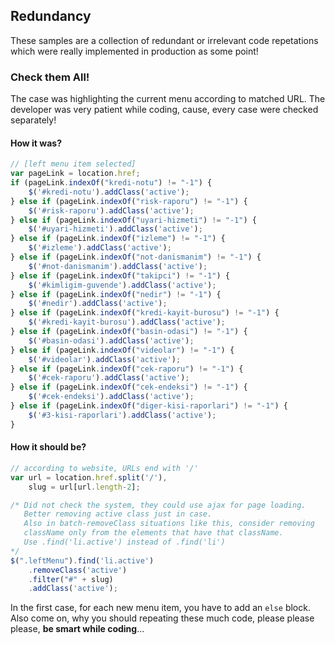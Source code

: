 ## Redundancy
These samples are a collection of redundant or irrelevant code repetations which were really implemented in production as some point!

### Check them All!
The case was highlighting the current menu according to matched URL. The developer was very patient while coding, cause, every case were checked separately!


#### How it was?
```javascript
// [left menu item selected]
var pageLink = location.href;
if (pageLink.indexOf("kredi-notu") != "-1") {
	$('#kredi-notu').addClass('active');
} else if (pageLink.indexOf("risk-raporu") != "-1") {
	$('#risk-raporu').addClass('active');
} else if (pageLink.indexOf("uyari-hizmeti") != "-1") {
	$('#uyari-hizmeti').addClass('active');
} else if (pageLink.indexOf("izleme") != "-1") {
	$('#izleme').addClass('active');
} else if (pageLink.indexOf("not-danismanim") != "-1") {
	$('#not-danismanim').addClass('active');
} else if (pageLink.indexOf("takipci") != "-1") {
	$('#kimligim-guvende').addClass('active');
} else if (pageLink.indexOf("nedir") != "-1") {
	$('#nedir').addClass('active');
} else if (pageLink.indexOf("kredi-kayit-burosu") != "-1") {
	$('#kredi-kayit-burosu').addClass('active');
} else if (pageLink.indexOf("basin-odasi") != "-1") {
	$('#basin-odasi').addClass('active');
} else if (pageLink.indexOf("videolar") != "-1") {
	$('#videolar').addClass('active');
} else if (pageLink.indexOf("cek-raporu") != "-1") {
	$('#cek-raporu').addClass('active');
} else if (pageLink.indexOf("cek-endeksi") != "-1") {
	$('#cek-endeksi').addClass('active');
} else if (pageLink.indexOf("diger-kisi-raporlari") != "-1") {
	$('#3-kisi-raporlari').addClass('active');
}
```

#### How it should be?

```javascript
// according to website, URLs end with '/'
var url = location.href.split('/'),
	slug = url[url.length-2];

/* Did not check the system, they could use ajax for page loading.
   Better removing active class just in case.
   Also in batch-removeClass situations like this, consider removing
   className only from the elements that have that className.
   Use .find('li.active') instead of .find('li')
*/
$(".leftMenu").find('li.active')
    .removeClass('active')
    .filter("#" + slug)
    .addClass('active');
```

In the first case, for each new menu item, you have to add an `else` block. Also come on, why you should repeating these much code, please please please, __be smart while coding__...
